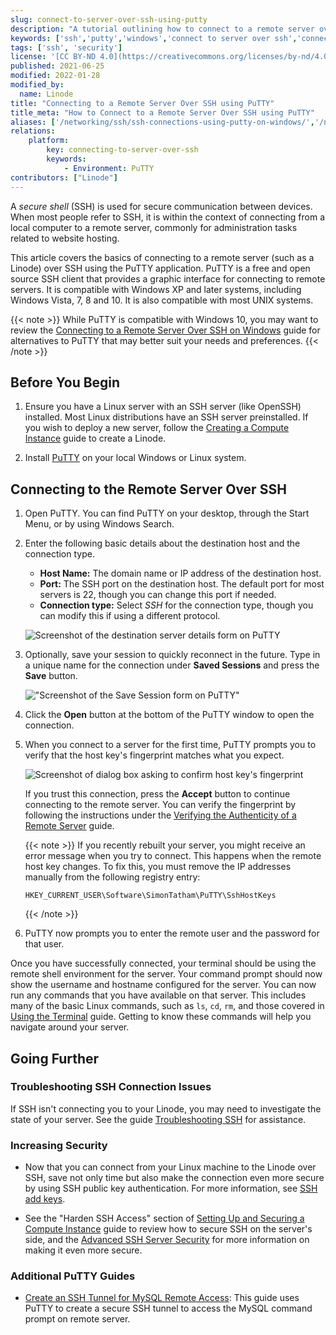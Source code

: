 ```yaml
---
slug: connect-to-server-over-ssh-using-putty
description: "A tutorial outlining how to connect to a remote server over SSH using PuTTY on Windows (or Linux)"
keywords: ['ssh','putty','windows','connect to server over ssh','connect to linode over ssh']
tags: ['ssh', 'security']
license: '[CC BY-ND 4.0](https://creativecommons.org/licenses/by-nd/4.0)'
published: 2021-06-25
modified: 2022-01-28
modified_by:
  name: Linode
title: "Connecting to a Remote Server Over SSH using PuTTY"
title_meta: "How to Connect to a Remote Server Over SSH using PuTTY"
aliases: ['/networking/ssh/ssh-connections-using-putty-on-windows/','/networking/using-putty/']
relations:
    platform:
        key: connecting-to-server-over-ssh
        keywords:
            - Environment: PuTTY
contributors: ["Linode"]
---
```


A *secure shell* (SSH) is used for secure communication between devices. When most people refer to SSH, it is within the context of connecting from a local computer to a remote server, commonly for administration tasks related to website hosting.

This article covers the basics of connecting to a remote server (such as a Linode) over SSH using the PuTTY application. PuTTY is a free and open source SSH client that provides a graphic interface for connecting to remote servers. It is compatible with Windows XP and later systems, including Windows Vista, 7, 8 and 10. It is also compatible with most UNIX systems.

{{< note >}}
While PuTTY is compatible with Windows 10, you may want to review the [Connecting to a Remote Server Over SSH on Windows](/docs/guides/connect-to-server-over-ssh-on-windows/) guide for alternatives to PuTTY that may better suit your needs and preferences.
{{< /note >}}

## Before You Begin

1. Ensure you have a Linux server with an SSH server (like OpenSSH) installed. Most Linux distributions have an SSH server preinstalled. If you wish to deploy a new server, follow the [Creating a Compute Instance](/docs/products/compute/compute-instances/guides/create/) guide to create a Linode.

1. Install [PuTTY](http://www.chiark.greenend.org.uk/~sgtatham/putty/download.html) on your local Windows or Linux system.

## Connecting to the Remote Server Over SSH

1.  Open PuTTY. You can find PuTTY on your desktop, through the Start Menu, or by using Windows Search.

1.  Enter the following basic details about the destination host and the connection type.

    - **Host Name:** The domain name or IP address of the destination host.
    - **Port:** The SSH port on the destination host. The default port for most servers is 22, though you can change this port if needed.
    - **Connection type:** Select *SSH* for the connection type, though you can modify this if using a different protocol.

    ![Screenshot of the destination server details form on PuTTY](putty-destination.png "Destination details")

1.  Optionally, save your session to quickly reconnect in the future. Type in a unique name for the connection under **Saved Sessions** and press the **Save** button.

    !["Screenshot of the Save Session form on PuTTY"](putty-save-session.png)

1.  Click the **Open** button at the bottom of the PuTTY window to open the connection.

1.  When you connect to a server for the first time, PuTTY prompts you to verify that the host key's fingerprint matches what you expect.

    ![Screenshot of dialog box asking to confirm host key's fingerprint](putty-security-alert.png "Confirm the host key's fingerprint")

    If you trust this connection, press the **Accept** button to continue connecting to the remote server. You can verify the fingerprint by following the instructions under the [Verifying the Authenticity of a Remote Server](/docs/guides/verifying-the-authenticity-of-remote-host/) guide.

    {{< note >}}
    If you recently rebuilt your server, you might receive an error message when you try to connect. This happens when the remote host key changes. To fix this, you must remove the IP addresses manually from the following registry entry:

    ```command
    HKEY_CURRENT_USER\Software\SimonTatham\PuTTY\SshHostKeys
    ```
    {{< /note >}}

1.  PuTTY now prompts you to enter the remote user and the password for that user.

Once you have successfully connected, your terminal should be using the remote shell environment for the server. Your command prompt should now show the username and hostname configured for the server. You can now run any commands that you have available on that server. This includes many of the basic Linux commands, such as `ls`, `cd`, `rm`, and those covered in [Using the Terminal](/docs/guides/using-the-terminal/) guide. Getting to know these commands will help you navigate around your server.

## Going Further

### Troubleshooting SSH Connection Issues

If SSH isn't connecting you to your Linode, you may need to investigate the state of your server. See the guide [Troubleshooting SSH](/docs/products/compute/compute-instances/guides/troubleshooting-ssh-issues/) for assistance.

### Increasing Security

- Now that you can connect from your Linux machine to the Linode over SSH, save not only time but also make the connection even more secure by using SSH public key authentication. For more information, see [SSH add keys](/docs/guides/use-public-key-authentication-with-ssh/).

- See the "Harden SSH Access" section of [Setting Up and Securing a Compute Instance](/docs/products/compute/compute-instances/guides/set-up-and-secure/) guide to review how to secure SSH on the server's side, and the [Advanced SSH Server Security](/docs/guides/advanced-ssh-server-security/) for more information on making it even more secure.

### Additional PuTTY Guides

- [Create an SSH Tunnel for MySQL Remote Access](/docs/guides/create-an-ssh-tunnel-for-mysql-remote-access/): This guide uses PuTTY to create a secure SSH tunnel to access the MySQL command prompt on remote server.